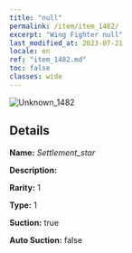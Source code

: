 ```yaml
---
title: "null"
permalink: /item/item_1482/
excerpt: "Wing Fighter null"
last_modified_at: 2023-07-21
locale: en
ref: "item_1482.md"
toc: false
classes: wide
---
```



 ![Unknown_1482](/images/item/Settlement_star_p.png)



## Details

 **Name:** *Settlement_star* 

 **Description:** 

 **Rarity:** 1 

 **Type:** 1 

 **Suction:** true 

 **Auto Suction:** false 


